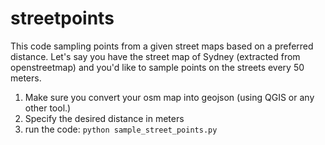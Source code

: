 # streetpoints

This code sampling points from a given street maps based on a preferred distance.
Let's say you have the street map of Sydney (extracted from openstreetmap) and you'd like to sample points on the streets every 50 meters.

1. Make sure you convert your osm map into geojson (using QGIS or any other tool.)
2. Specify the desired distance in meters
3. run the code: `python sample_street_points.py` 

